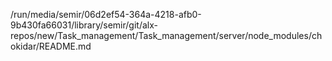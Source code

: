 /run/media/semir/06d2ef54-364a-4218-afb0-9b430fa66031/library/semir/git/alx-repos/new/Task_management/Task_management/server/node_modules/chokidar/README.md